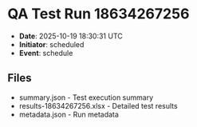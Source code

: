 # QA Test Run 18634267256

- **Date**: 2025-10-19 18:30:31 UTC
- **Initiator**: scheduled
- **Event**: schedule

## Files
- summary.json - Test execution summary
- results-18634267256.xlsx - Detailed test results
- metadata.json - Run metadata
